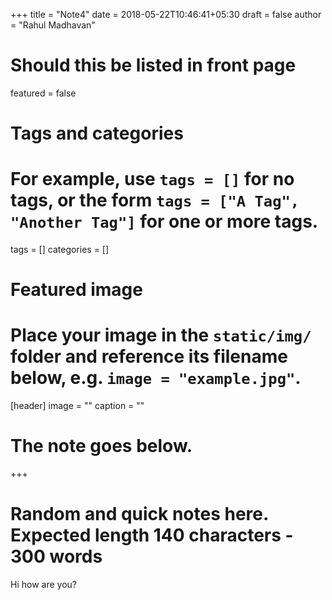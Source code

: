 +++
title = "Note4"
date = 2018-05-22T10:46:41+05:30
draft = false
author = "Rahul Madhavan"

# Should this be listed in front page
featured = false

# Tags and categories
# For example, use `tags = []` for no tags, or the form `tags = ["A Tag", "Another Tag"]` for one or more tags.
tags = []
categories = []

# Featured image
# Place your image in the `static/img/` folder and reference its filename below, e.g. `image = "example.jpg"`.
[header]
        image = ""
        caption = ""

# The note goes below.
+++

# Random and quick notes here. Expected length 140 characters - 300 words
Hi how are you?
